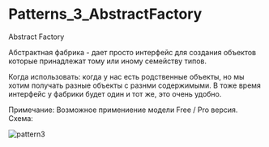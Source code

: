 # Patterns_3_AbstractFactory

Abstract Factory

Абстрактная фабрика - дает просто интерфейс для создания объектов которые принадлежат тому или иному семейству типов.

Когда использовать: когда у нас есть родственные объекты, но мы хотим получать разные объекты с разнми содержимыми. В тоже время интерфейс у фабрики будет один и тот же, это очень удобно.

Примечание: Возможное примениение модели Free / Pro версия. Схема:

![pattern3](https://user-images.githubusercontent.com/8353437/27411332-46e32932-5717-11e7-962d-e37b570724d1.png)

